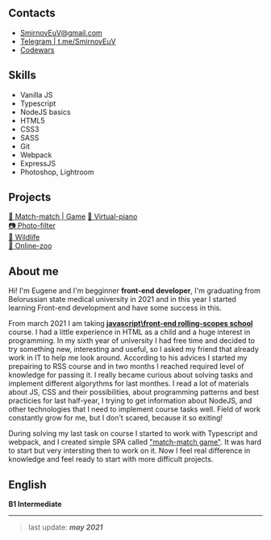 ## Contacts
- SmirnovEuV@gmail.com  
- [Telegram | t.me/SmirnovEuV](https://t.me/SmirnovEuV)
- [Codewars](https://www.codewars.com/users/Eugene-Smirnov)
## Skills
  - Vanilla JS
  - Typescript
  - NodeJS basics
  - HTML5
  - CSS3
  - SASS
  - Git
  - Webpack
  - ExpressJS
  - Photoshop, Lightroom
## Projects
  [🎴 Match-match | Game](https://eugene-smirnov-match-match.netlify.app)
  [🎹 Virtual-piano](https://eugene-smirnov.github.io/virtual-piano/)  
  [📷 Photo-filter](https://eugene-smirnov.github.io/photo-filter/)  
  [🦊 Wildlife](https://eugene-smirnov.github.io/wildlife/)  
  [🐼 Online-zoo](https://rolling-scopes-school.github.io/eugene-smirnov-JSFE2021Q1/online-zoo/pages/landing/)
## About me
Hi! I'm Eugene and I'm begginner **front-end developer**, I'm graduating from Belorussian state medical university in 2021 and in this year I started learning Front-end development and have some success in this.

From march 2021 I am taking [**javascript\front-end rolling-scopes school**](https://rs.school/js/) course. I had a little experience in HTML as a child and a huge interest in programming. In my sixth year of university I had free time and decided to try something new, interesting and useful, so I asked my friend that already work in IT to help me look around. According to his advices I started my prepairing to RSS course and in two months I reached required level of knowledge for passing it. I really became curious about solving tasks and implement different algorythms for last monthes. I read a lot of materials about JS, CSS and their possibilities, about programming patterns and best practicies for last half-year, I trying to get information about NodeJS, and other technologies that I need to implement course tasks well. Field of work constantly grow for me, but I don't scared, because it so exiting! 

During solving my last task on course I started to work with Typescript and webpack, and I created simple SPA called ["match-match game"](https://eugene-smirnov-match-match.netlify.app). It was hard to start but very intersting then to work on it. Now I feel real difference in knowledge and feel ready to start with more difficult projects.

## English
**B1 Intermediate**
___
  > last update: ***may 2021***
